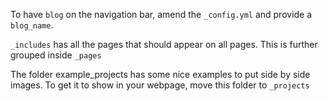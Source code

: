 To have `blog` on the navigation bar, amend the `_config.yml` and provide a `blog_name`.

`_includes` has all the pages that should appear on all pages. This is further grouped inside `_pages`

The folder example_projects has some nice examples to put side by side images. To get it to show in your webpage, move this folder to `_projects`